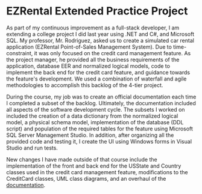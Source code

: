# EZRental Extended Practice Project

As part of my continuous improvement as a full-stack developer, I am extending a college project I did last year using .NET and C#, and Microsoft SQL. My professor, Mr. Rodriguez, asked us to create a simulated car rental application (EZRental Point-of-Sales Management System). Due to time-constraint, it was only focused on the credit card management feature. As the project manager, he provided all the business requirements of the application, database EER and normalized logical models, code to implement the back end for the credit card feature, and guidance towards the feature's development. We used a combination of waterfall and agile methodologies to accomplish this backlog of the 4-tier project.

During the course, my job was to create an official documentation each time I completed a subset of the backlog. Ultimately, the documentation included all aspects of the software development cycle. The subsets I worked on included the creation of a data dictionary from the normalized logical model, a physical schema model, implementation of the database (DDL script) and population of the required tables for the feature using Microsoft SQL Server Management Studio. In addition, after organizing all the provided code and testing it, I create the UI using Windows forms in Visual Studio and run tests.

New changes I have made outside of that course include the implementation of the front and back end for the USState and Country classes used in the credit card management feature, modifications to the CreditCard classes, UML class diagrams, and an overhaul of the [documentation](/docs/EZRental_Wndows_App_Documentation.pdf).